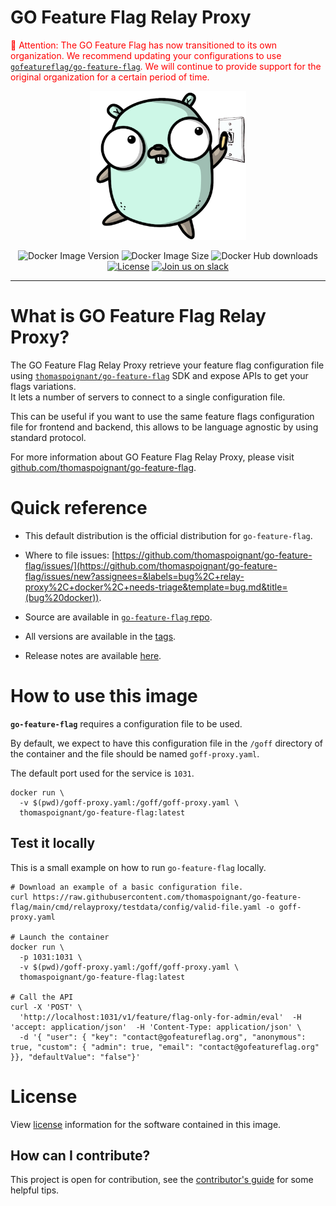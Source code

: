 # GO Feature Flag Relay Proxy

<span style="color: red">🚨 Attention: The GO Feature Flag has now transitioned to its own organization. We recommend updating your configurations to use [`gofeatureflag/go-feature-flag`](https://hub.docker.com/r/gofeatureflag/go-feature-flag). We will continue to provide support for the original organization for a certain period of time.</span>

<p align="center">
  <img width="250" height="238" src="https://github.com/thomaspoignant/go-feature-flag/raw/main/logo.png" alt="go-feature-flag logo" />
</p>

<p align="center">
  <img alt="Docker Image Version" src="https://img.shields.io/docker/v/thomaspoignant/go-feature-flag?sort=semver&color=green"/>
  <img alt="Docker Image Size" src="https://img.shields.io/docker/image-size/thomaspoignant/go-feature-flag?sort=semver"/>
  <img alt="Docker Hub downloads" src="https://img.shields.io/docker/pulls/thomaspoignant/go-feature-flag?logo=docker"/>
  <a href="https://github.com/thomaspoignant/go-feature-flag/blob/main/LICENSE"><img src="https://img.shields.io/github/license/thomaspoignant/go-feature-flag" alt="License"/></a>
  <a href="https://gofeatureflag.org/slack"><img src="https://img.shields.io/badge/join-us%20on%20slack-gray.svg?longCache=true&logo=slack&colorB=green" alt="Join us on slack"></a> 
</p>


--- 

# What is GO Feature Flag Relay Proxy?

The GO Feature Flag Relay Proxy retrieve your feature flag configuration file using [`thomaspoignant/go-feature-flag`](https://github.com/thomaspoignant/go-feature-flag) SDK and expose APIs to get your flags variations.  
It lets a number of servers to connect to a single configuration file.

This can be useful if you want to use the same feature flags configuration file for frontend and backend, this allows to be language agnostic by using standard protocol.

For more information about GO Feature Flag Relay Proxy, please visit [github.com/thomaspoignant/go-feature-flag](https://github.com/thomaspoignant/go-feature-flag/tree/main/cmd/relayproxy).


# Quick reference

- This default distribution is the official distribution for `go-feature-flag`.

- Where to file issues: 
  [https://github.com/thomaspoignant/go-feature-flag/issues/](https://github.com/thomaspoignant/go-feature-flag/issues/new?assignees=&labels=bug%2C+relay-proxy%2C+docker%2C+needs-triage&template=bug.md&title=(bug%20docker)).

- Source are available in [`go-feature-flag` repo](https://github.com/thomaspoignant/go-feature-flag/tree/main/cmd/relayproxy).

- All versions are available in the [tags](https://hub.docker.com/r/thomaspoignant/go-feature-flag/tags).

- Release notes are available [here](https://github.com/thomaspoignant/go-feature-flag/releases).


# How to use this image

**`go-feature-flag`** requires a configuration file to be used.

By default, we expect to have this configuration file in the `/goff` directory of the container and the file should be named `goff-proxy.yaml`.  

The default port used for the service is `1031`.

```shell
docker run \
  -v $(pwd)/goff-proxy.yaml:/goff/goff-proxy.yaml \
  thomaspoignant/go-feature-flag:latest
```

## Test it locally

This is a small example on how to run `go-feature-flag` locally.

```shell
# Download an example of a basic configuration file.
curl https://raw.githubusercontent.com/thomaspoignant/go-feature-flag/main/cmd/relayproxy/testdata/config/valid-file.yaml -o goff-proxy.yaml

# Launch the container
docker run \
  -p 1031:1031 \
  -v $(pwd)/goff-proxy.yaml:/goff/goff-proxy.yaml \
  thomaspoignant/go-feature-flag:latest
  
# Call the API
curl -X 'POST' \
  'http://localhost:1031/v1/feature/flag-only-for-admin/eval'  -H 'accept: application/json'  -H 'Content-Type: application/json' \
  -d '{ "user": { "key": "contact@gofeatureflag.org", "anonymous": true, "custom": { "admin": true, "email": "contact@gofeatureflag.org" }}, "defaultValue": "false"}'
```

# License

View [license](https://github.com/thomaspoignant/go-feature-flag/blob/main/LICENSE) information for the software contained in this image.

## How can I contribute?
This project is open for contribution, see the [contributor's guide](https://github.com/thomaspoignant/go-feature-flag/blob/main/CONTRIBUTING.md) for some helpful tips.
